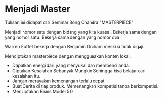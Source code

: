 # Menjadi Master

Tulisan ini didapat dari Seminar Bong Chandra "MASTERPIECE" 

Menjadi nomor satu dengan bidang yang kita kuasai. Bekerja sama dengan yang nomor satu. Bekerja sama dengan yang nomor dua

Warren Buffet bekerja dengan Benjamin Graham meski ia tidak digaji.

Menciptakan masterpiece dengan menggunakan konten lokal. 

* Dapatkan energi dari yang menyukai dan membenci anda. 
* Ciptakan Kesalahan Sebanyak Mungkin Sehingga bisa belajar dari kesalahan itu.
* Jangan merayakan kemenangan terlalu cepat
* Buat Cerita di tiap produk. Memenangkan kompetisi tanpa berkompetisi. 
* Menciptakan Bisnis Model 5.0 



